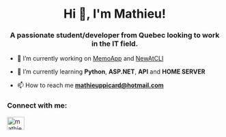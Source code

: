 <h1 align="center">Hi 👋, I'm Mathieu!</h1>
<h3 align="center">A passionate student/developer from Quebec looking to work in the IT field.</h3>

- 🔭 I’m currently working on [MemoApp](https://github.com/Thevaulthunter0/MemoApp) and [NewAtCLI](https://github.com/Thevaulthunter0/NewAtCLI)

- 🌱 I’m currently learning **Python**, **ASP.NET**, **API** and **HOME SERVER**

- 📫 How to reach me **mathieuppicard@hotmail.com**

<h3 align="left">Connect with me:</h3>
<p align="left">
<a href="https://linkedin.com/in/mathieu prémont-picard" target="blank"><img align="center" src="https://raw.githubusercontent.com/rahuldkjain/github-profile-readme-generator/master/src/images/icons/Social/linked-in-alt.svg" alt="mathieu prémont-picard" height="30" width="40" /></a>
</p>

